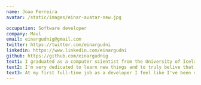 ```yaml
---
name: Joao Ferreira
avatar: /static/images/einar-avatar-new.jpg

occupation: Software developer
company: Maul
email: einargudnig@gmail.com
twitter: https://twitter.com/einargudni
linkedin: https://www.linkedin.com/einargudni
github: https://github.com/einargudnig
text1: I graduated as a computer scientist from the University of Iceland in the summer of 2020. I live in Reykjavík.
text2: I'm very dedicated to learn new things and to truly belive that you should never stop learning. I enjoy creating different things, whether that be websites, application or anything in between.
text3: At my first full-time job as a developer I feel like I've been very lucky to experience a broad and diverce part of projects and tasks. I get to deal with everything from user feedback, design and to backend tests and improving parts of our daily operations.
---
```

